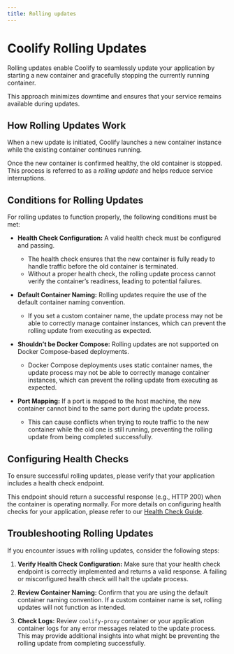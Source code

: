 ```yaml
---
title: Rolling updates
---
```


# Coolify Rolling Updates
Rolling updates enable Coolify to seamlessly update your application by starting a new container and gracefully stopping the currently running container. 

This approach minimizes downtime and ensures that your service remains available during updates.


## How Rolling Updates Work
When a new update is initiated, Coolify launches a new container instance while the existing container continues running. 

Once the new container is confirmed healthy, the old container is stopped. This process is referred to as a *rolling update* and helps reduce service interruptions.


## Conditions for Rolling Updates
For rolling updates to function properly, the following conditions must be met:

- **Health Check Configuration:** A valid health check must be configured and passing. 
    - The health check ensures that the new container is fully ready to handle traffic before the old container is terminated. 
    - Without a proper health check, the rolling update process cannot verify the container’s readiness, leading to potential failures.

- **Default Container Naming:** Rolling updates require the use of the default container naming convention. 
    - If you set a custom container name, the update process may not be able to correctly manage container instances, which can prevent the rolling update from executing as expected.

- **Shouldn’t be Docker Compose:** Rolling updates are not supported on Docker Compose-based deployments.
    - Docker Compose deployments uses static container names, the update process may not be able to correctly manage container instances, which can prevent the rolling update from executing as expected.

- **Port Mapping:** If a port is mapped to the host machine, the new container cannot bind to the same port during the update process.
    - This can cause conflicts when trying to route traffic to the new container while the old one is still running, preventing the rolling update from being completed successfully.


## Configuring Health Checks
To ensure successful rolling updates, please verify that your application includes a health check endpoint. 

This endpoint should return a successful response (e.g., HTTP 200) when the container is operating normally. For more details on configuring health checks for your application, please refer to our [Health Check Guide](/knowledge-base/health-checks).


## Troubleshooting Rolling Updates
If you encounter issues with rolling updates, consider the following steps:

1. **Verify Health Check Configuration:** Make sure that your health check endpoint is correctly implemented and returns a valid response. A failing or misconfigured health check will halt the update process.

2. **Review Container Naming:** Confirm that you are using the default container naming convention. If a custom container name is set, rolling updates will not function as intended.

3. **Check Logs:** Review `coolify-proxy` container or your application container logs for any error messages related to the update process. This may provide additional insights into what might be preventing the rolling update from completing successfully.
